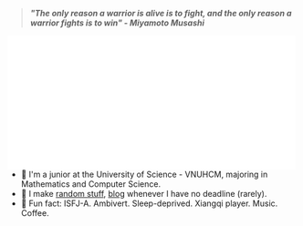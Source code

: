 > ***"The only reason a warrior is alive is to fight, and the only reason a warrior fights is to win" - Miyamoto Musashi***

<a href="https://github.com/ngntrgduc/github-stats">
  <img align="left" src="https://github.com/ngntrgduc/github-stats/blob/master/generated/overview.svg"/>
</a>

- 📖 I'm a junior at the University of Science - VNUHCM, majoring in Mathematics and Computer Science.
- 🧪 I make [random stuff](https://github.com/ngntrgduc/projects), [blog](https://ngntrgduc.github.io/) whenever I have no deadline (rarely).
- 🐧 Fun fact: ISFJ-A. Ambivert. Sleep-deprived. Xiangqi player. Music. Coffee.
